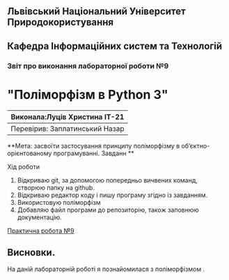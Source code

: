 ## Львівський Національний Університет Природокористування
## Кафедра Інформаційних систем та Технологій



### Звіт про виконання лабораторної роботи №9
# "Поліморфізм в Python 3"



| Виконала:Луців Христина ІТ-21|
|----------------------------------------------|
| Перевірив: Заплатинський Назар               |




**Мета: засвоїти застосування принципу поліморфізму в
об’єктно-орієнтованому програмуванні.
Завданн **


Хід роботи
1. Відкриваю git, за допомогою попередньо вичвених команд, створюю папку на github.
2. Відкриваю редактор коду і пишу програму згідно із завданням.
3. Використовую поліморфізм
4. Добавляю файл програми до репозиторію, також заповнюю документацію.

[Практична робота №9](./lab-9.py)

## Висновки. 

На даній лабораторній роботі я познайомилася з поліморфізмом . 
